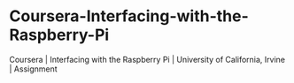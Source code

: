 # Coursera-Interfacing-with-the-Raspberry-Pi
Coursera | Interfacing with the Raspberry Pi | University of California, Irvine | Assignment
